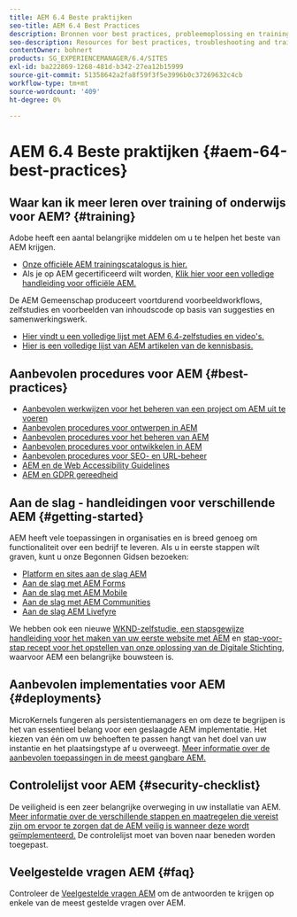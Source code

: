 ```yaml
---
title: AEM 6.4 Beste praktijken
seo-title: AEM 6.4 Best Practices
description: Bronnen voor best practices, probleemoplossing en training voor AEM 6.4
seo-description: Resources for best practices, troubleshooting and training for AEM 6.4
contentOwner: bohnert
products: SG_EXPERIENCEMANAGER/6.4/SITES
exl-id: ba222869-1268-481d-b342-27ea12b15999
source-git-commit: 51358642a2fa8f59f3f5e3996b0c37269632c4cb
workflow-type: tm+mt
source-wordcount: '409'
ht-degree: 0%

---
```


# AEM 6.4 Beste praktijken {#aem-64-best-practices}

## Waar kan ik meer leren over training of onderwijs voor AEM? {#training}

Adobe heeft een aantal belangrijke middelen om u te helpen het beste van AEM krijgen.

* [Onze officiële AEM trainingscatalogus is hier.](https://training.adobe.com/training/current-courses.html#solution=adobeExperienceManager&amp;p=1)
* Als je op AEM gecertificeerd wilt worden, [Klik hier voor een volledige handleiding voor officiële AEM.](https://training.adobe.com/certification/exams.html#p=1&amp;solution=adobeExperienceManager)

De AEM Gemeenschap produceert voortdurend voorbeeldworkflows, zelfstudies en voorbeelden van inhoudscode op basis van suggesties en samenwerkingswerk.

* [Hier vindt u een volledige lijst met AEM 6.4-zelfstudies en video&#39;s.](https://experienceleague.adobe.com/docs/experience-manager-tutorials.html#videos-and-tutorials)
* [Hier is een volledige lijst van AEM artikelen van de kennisbasis.](https://helpx.adobe.com/experience-manager/kb/index/full_kb_list.html)

## Aanbevolen procedures voor AEM {#best-practices}

* [Aanbevolen werkwijzen voor het beheren van een project om AEM uit te voeren](/help/managing/best-practices.md)
* [Aanbevolen procedures voor ontwerpen in AEM](/help/sites-authoring/best-practices.md)
* [Aanbevolen procedures voor het beheren van AEM](/help/sites-administering/administer-best-practices.md)
* [Aanbevolen procedures voor ontwikkelen in AEM](/help/sites-developing/best-practices.md)
* [Aanbevolen procedures voor SEO- en URL-beheer](/help/managing/seo-and-url-management.md)
* [AEM en de Web Accessibility Guidelines](/help/managing/web-accessibility.md)
* [AEM en GDPR gereedheid](/help/managing/data-protection-and-privacy.md)

## Aan de slag - handleidingen voor verschillende AEM {#getting-started}

AEM heeft vele toepassingen in organisaties en is breed genoeg om functionaliteit over een bedrijf te leveren. Als u in eerste stappen wilt graven, kunt u onze Begonnen Gidsen bezoeken:

* [Platform en sites aan de slag AEM](/help/sites-deploying/deploy.md#getting-started)
* [Aan de slag met AEM Forms](/help/forms/using/introduction-aem-forms.md)
* [Aan de slag met AEM Mobile](/help/mobile/getting-started-aem-mobile.md)
* [Aan de slag met AEM Communities](/help/communities/getting-started.md)
* [Aan de slag AEM Livefyre](https://experienceleague.adobe.com/docs/livefyre/implementation/getting-started/c-getting-started.html)

We hebben ook een nieuwe [WKND-zelfstudie, een stapsgewijze handleiding voor het maken van uw eerste website met AEM](https://experienceleague.adobe.com/docs/experience-manager-learn/getting-started-wknd-tutorial-develop/overview.html) en [stap-voor-stap recept voor het opstellen van onze oplossing van de Digitale Stichting](https://experienceleague.adobe.com/#courses), waarvoor AEM een belangrijke bouwsteen is.

## Aanbevolen implementaties voor AEM {#deployments}

MicroKernels fungeren als persistentiemanagers en om deze te begrijpen is het van essentieel belang voor een geslaagde AEM implementatie. Het kiezen van één om uw behoeften te passen hangt van het doel van uw instantie en het plaatsingstype af u overweegt. [Meer informatie over de aanbevolen toepassingen in de meest gangbare AEM.](/help/sites-deploying/recommended-deploys.md)

## Controlelijst voor AEM {#security-checklist}

De veiligheid is een zeer belangrijke overweging in uw installatie van AEM. [Meer informatie over de verschillende stappen en maatregelen die vereist zijn om ervoor te zorgen dat de AEM veilig is wanneer deze wordt geïmplementeerd.](/help/sites-administering/security-checklist.md) De controlelijst moet van boven naar beneden worden toegepast.

## Veelgestelde vragen AEM {#faq}

Controleer de [Veelgestelde vragen AEM](/help/sites-administering/aem-faqs.md) om de antwoorden te krijgen op enkele van de meest gestelde vragen over AEM.
